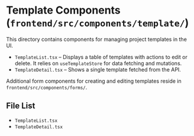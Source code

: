 # Template Components (`frontend/src/components/template/`)

This directory contains components for managing project templates in the UI.

- `TemplateList.tsx` – Displays a table of templates with actions to edit or delete.
  It relies on `useTemplateStore` for data fetching and mutations.
- `TemplateDetail.tsx` – Shows a single template fetched from the API.

Additional form components for creating and editing templates reside in
`frontend/src/components/forms/`.

<!-- File List Start -->

## File List

- `TemplateList.tsx`
- `TemplateDetail.tsx`

<!-- File List End -->
